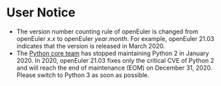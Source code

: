 # User Notice<a name="EN-US_TOPIC_0232332818"></a>

-   The version number counting rule of openEuler is changed from openEuler  _x.x_  to openEuler  _year_._month_. For example, openEuler 21.03 indicates that the version is released in March 2020.
-   The  [Python core team](https://www.python.org/dev/peps/pep-0373/#update)  has stopped maintaining Python 2 in January 2020. In 2020, openEuler 21.03 fixes only the critical CVE of Python 2 and will reach the end of maintenance \(EOM\) on December 31, 2020. Please switch to Python 3 as soon as possible.

